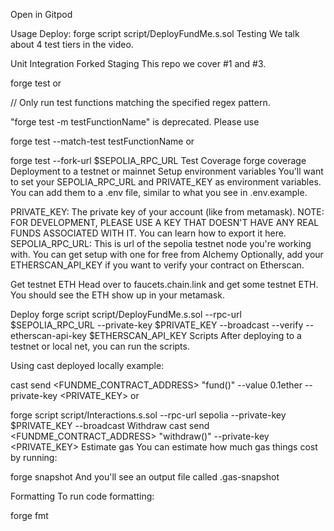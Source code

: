 

Open in Gitpod

Usage
Deploy:
forge script script/DeployFundMe.s.sol
Testing
We talk about 4 test tiers in the video.

Unit
Integration
Forked
Staging
This repo we cover #1 and #3.

forge test
or

// Only run test functions matching the specified regex pattern.

"forge test -m testFunctionName" is deprecated. Please use 

forge test --match-test testFunctionName
or

forge test --fork-url $SEPOLIA_RPC_URL
Test Coverage
forge coverage
Deployment to a testnet or mainnet
Setup environment variables
You'll want to set your SEPOLIA_RPC_URL and PRIVATE_KEY as environment variables. You can add them to a .env file, similar to what you see in .env.example.

PRIVATE_KEY: The private key of your account (like from metamask). NOTE: FOR DEVELOPMENT, PLEASE USE A KEY THAT DOESN'T HAVE ANY REAL FUNDS ASSOCIATED WITH IT.
You can learn how to export it here.
SEPOLIA_RPC_URL: This is url of the sepolia testnet node you're working with. You can get setup with one for free from Alchemy
Optionally, add your ETHERSCAN_API_KEY if you want to verify your contract on Etherscan.

Get testnet ETH
Head over to faucets.chain.link and get some testnet ETH. You should see the ETH show up in your metamask.

Deploy
forge script script/DeployFundMe.s.sol --rpc-url $SEPOLIA_RPC_URL --private-key $PRIVATE_KEY --broadcast --verify --etherscan-api-key $ETHERSCAN_API_KEY
Scripts
After deploying to a testnet or local net, you can run the scripts.

Using cast deployed locally example:

cast send <FUNDME_CONTRACT_ADDRESS> "fund()" --value 0.1ether --private-key <PRIVATE_KEY>
or

forge script script/Interactions.s.sol --rpc-url sepolia  --private-key $PRIVATE_KEY  --broadcast
Withdraw
cast send <FUNDME_CONTRACT_ADDRESS> "withdraw()"  --private-key <PRIVATE_KEY>
Estimate gas
You can estimate how much gas things cost by running:

forge snapshot
And you'll see an output file called .gas-snapshot

Formatting
To run code formatting:

forge fmt
